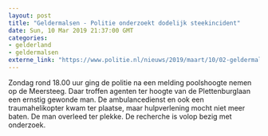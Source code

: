 ```yaml
---
layout: post
title: "Geldermalsen - Politie onderzoekt dodelijk steekincident"
date: Sun, 10 Mar 2019 21:37:00 GMT
categories: 
- gelderland 
- geldermalsen 
externe_link: "https://www.politie.nl/nieuws/2019/maart/10/02-geldermalsen-politie-onderzoekt-dodelijk-steekincident.html"
---
```


Zondag rond 18.00 uur ging de politie na een melding poolshoogte nemen op de Meersteeg. Daar troffen agenten ter hoogte van de Plettenburglaan een ernstig gewonde man. De ambulancedienst en ook een traumahelikopter kwam ter plaatse, maar hulpverlening mocht niet meer baten. De man overleed ter plekke. De recherche is volop bezig met onderzoek.
